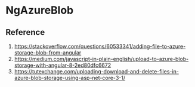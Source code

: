 # NgAzureBlob

## Reference

1. <https://stackoverflow.com/questions/60533341/adding-file-to-azure-storage-blob-from-angular>
2. <https://medium.com/javascript-in-plain-english/upload-to-azure-blob-storage-with-angular-8-2ed80dfc6672>
3. <https://tutexchange.com/uploading-download-and-delete-files-in-azure-blob-storage-using-asp-net-core-3-1/>
